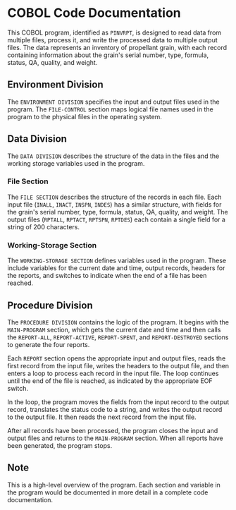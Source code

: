 # COBOL Code Documentation

This COBOL program, identified as `PINVRPT`, is designed to read data from multiple files, process it, and write the processed data to multiple output files. The data represents an inventory of propellant grain, with each record containing information about the grain's serial number, type, formula, status, QA, quality, and weight.

## Environment Division

The `ENVIRONMENT DIVISION` specifies the input and output files used in the program. The `FILE-CONTROL` section maps logical file names used in the program to the physical files in the operating system.

## Data Division

The `DATA DIVISION` describes the structure of the data in the files and the working storage variables used in the program.

### File Section

The `FILE SECTION` describes the structure of the records in each file. Each input file (`INALL`, `INACT`, `INSPN`, `INDES`) has a similar structure, with fields for the grain's serial number, type, formula, status, QA, quality, and weight. The output files (`RPTALL`, `RPTACT`, `RPTSPN`, `RPTDES`) each contain a single field for a string of 200 characters.

### Working-Storage Section

The `WORKING-STORAGE SECTION` defines variables used in the program. These include variables for the current date and time, output records, headers for the reports, and switches to indicate when the end of a file has been reached.

## Procedure Division

The `PROCEDURE DIVISION` contains the logic of the program. It begins with the `MAIN-PROGRAM` section, which gets the current date and time and then calls the `REPORT-ALL`, `REPORT-ACTIVE`, `REPORT-SPENT`, and `REPORT-DESTROYED` sections to generate the four reports.

Each `REPORT` section opens the appropriate input and output files, reads the first record from the input file, writes the headers to the output file, and then enters a loop to process each record in the input file. The loop continues until the end of the file is reached, as indicated by the appropriate EOF switch.

In the loop, the program moves the fields from the input record to the output record, translates the status code to a string, and writes the output record to the output file. It then reads the next record from the input file.

After all records have been processed, the program closes the input and output files and returns to the `MAIN-PROGRAM` section. When all reports have been generated, the program stops.

## Note

This is a high-level overview of the program. Each section and variable in the program would be documented in more detail in a complete code documentation.